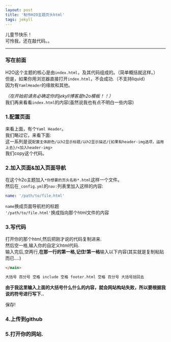 ```yaml
---
layout: post
title: '制作H2O主题页头html'
tags: jekyll
---
```


儿童节快乐！  
可怜我，还在敲代码。。
  
---

### 写在前面
H2O这个主题的核心是由`index.html`，及其代码组成的。（简单概括就这样。）  
但是，如果你用浏览器直接打开`index.html`，不会成功.（不支持liquid）  
因为有`YamlHeader`的缘故和其他。  
  
*（在开始前请务必确定你的jekyll博客是h2o模板！！）*  
我们再来看看`index.html`的内容(虽然说我也有点不明白一些内容)
  
### 1.配置页面
来看上面，有个`Yaml Header`。  
我们略过它，来看下面:  
这一系列是说`配置主体颜色/以h2显示标题/以h2显示描述/{如果有header-img选项，运用上去}/<加入header-img>`  
我们copy这个代码。  

### 2.加入页面&加入页面导航
在这个h2o主题加入`*你想要的页头名称*.html`这样一个文件。  
然后在`_config.yml`的`nav:`列表里加入这样的内容:
```yaml
name: '/path/to/file.html'
```
`name`换成页面导航栏的标题  
`'/path/to/file.html'`换成指向那个html文件的内容

### 3.写代码
打开你的那个html,然后把刚才说的代码复制进来.  
然后空一格,输入你的自定义html代码.  
输入完后,空两行,**在那一行的第一格,记住!第一格**输入以下内容(其实就是复制粘贴而已....)
```html
</main>

大括号 百分号 空格 include 空格 footer.html 空格 百分号 大括号括回去
```
**由于我这里输入上面的大括号什么什么的内容，就会网站构站失败，所以要根据我说的符号进行写下..**  
  
保存! 

### 4.上传到github
  
### 5.打开你的网站.
